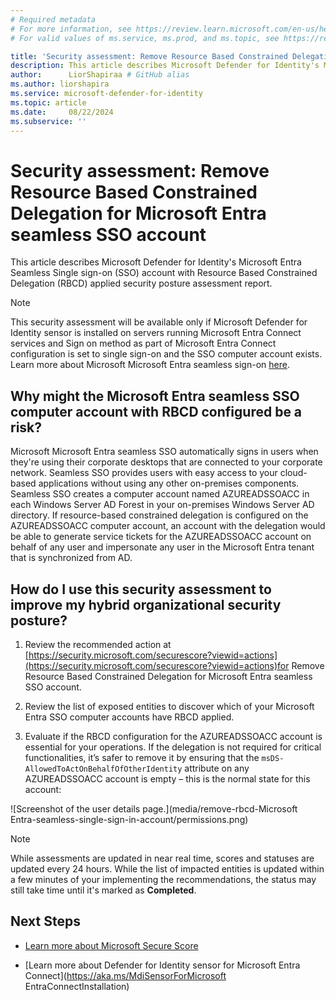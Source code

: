 ```yaml
---
# Required metadata
# For more information, see https://review.learn.microsoft.com/en-us/help/platform/learn-editor-add-metadata?branch=main
# For valid values of ms.service, ms.prod, and ms.topic, see https://review.learn.microsoft.com/en-us/help/platform/metadata-taxonomies?branch=main

title: 'Security assessment: Remove Resource Based Constrained Delegation for Microsoft Entra seamless SSO account'
description: This article describes Microsoft Defender for Identity's Microsoft Entra Seamless Single sign-on (SSO) account with Resource Based Constrained Delegation (RBCD) applied security posture assessment report.
author:      LiorShapiraa # GitHub alias
ms.author: liorshapira
ms.service: microsoft-defender-for-identity
ms.topic: article
ms.date:     08/22/2024
ms.subservice: ''
---
```


# Security assessment: Remove Resource Based Constrained Delegation for Microsoft Entra seamless SSO account

This article describes Microsoft Defender for Identity's Microsoft Entra Seamless Single sign-on (SSO) account with Resource Based Constrained Delegation (RBCD) applied security posture assessment report.

> [!NOTE]
> This security assessment will be available only if Microsoft Defender for Identity sensor is installed on servers running Microsoft Entra Connect services and Sign on method as part of Microsoft Entra Connect configuration is set to single sign-on and the SSO computer account exists. Learn more about Microsoft Microsoft Entra seamless sign-on [here](https://go.microsoft.com/fwlink/LinkID=829638).
>

## Why might the Microsoft Entra seamless SSO computer account with RBCD configured be a risk?

Microsoft Microsoft Entra seamless SSO automatically signs in users when they're using their corporate desktops that are connected to your corporate network. Seamless SSO provides users with easy access to your cloud-based applications without using any other on-premises components. Seamless SSO creates a computer account named AZUREADSSOACC in each Windows Server AD Forest in your on-premises Windows Server AD directory. If resource-based constrained delegation is configured on the AZUREADSSOACC computer account, an account with the delegation would be able to generate service tickets for the AZUREADSSOACC account on behalf of any user and impersonate any user in the Microsoft Entra tenant that is synchronized from AD.

## How do I use this security assessment to improve my hybrid organizational security posture?

1. Review the recommended action at [https://security.microsoft.com/securescore?viewid=actions](https://security.microsoft.com/securescore?viewid=actions)for Remove Resource Based Constrained Delegation for Microsoft Entra seamless SSO account.

1. Review the list of exposed entities to discover which of your Microsoft Entra SSO computer accounts have RBCD applied.

1. Evaluate if the RBCD configuration for the AZUREADSSOACC account is essential for your operations. If the delegation is not required for critical functionalities, it’s safer to remove it by ensuring that the `msDS-AllowedToActOnBehalfOfOtherIdentity` attribute on any AZUREADSSOACC account is empty – this is the normal state for this account:

![Screenshot of the user details page.](media/remove-rbcd-Microsoft Entra-seamless-single-sign-in-account/permissions.png)

> [!NOTE]
> While assessments are updated in near real time, scores and statuses are updated every 24 hours. While the list of impacted entities is updated within a few minutes of your implementing the recommendations, the status may still take time until it's marked as __Completed__.
## Next Steps

- [Learn more about Microsoft Secure Score](/microsoft-365/security/defender/microsoft-secure-score)

- [Learn more about Defender for Identity sensor for Microsoft Entra Connect](https://aka.ms/MdiSensorForMicrosoft EntraConnectInstallation) 
